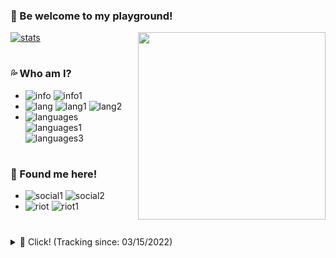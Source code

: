 ### 🐳 Be welcome to my playground!

<img align="right" src="https://i.imgur.com/j5QB6Z2.png" width="300" height="300" />

[![stats](https://github-readme-stats.vercel.app/api?username=controlado&show_icons=true&count_private=true&theme=blue&hide_border=false&custom_title=Check%20some%20stats!%20)](https://www.discord.gg/8DVKzDf9cZ)

#

### 💦 Who am I?
- ![info](https://img.shields.io/static/v1?logo=ReverbNation&label=&message=Yan%20Gabriel%20&labelColor=4f94ef&color=white&logoColor=white&style=flat)
![info1](https://img.shields.io/static/v1?logo=Google%20Maps&label=&message=Brazil&color=white&logoColor=white&style=flat&labelColor=4f94ef)
- ![lang](https://img.shields.io/static/v1?logo=Google%20Translate&label=&message=Idioms&color=white&logoColor=white&style=flat&labelColor=4f94ef)
![lang1](https://img.shields.io/static/v1?label=&message=Portuguese&color=white&logoColor=white&style=flat)
![lang2](https://img.shields.io/static/v1?label=&message=English&color=white&logoColor=white&style=flat)
- ![languages](https://img.shields.io/static/v1?logo=Python&label=&message=Python&color=white&logoColor=white&style=flat&labelColor=4f94ef)
![languages1](https://img.shields.io/static/v1?logo=Windows%20XP&label=&message=Windows&color=white&logoColor=white&style=flat&labelColor=4f94ef)
![languages3](https://img.shields.io/static/v1?logo=Visual%20Studio%20Code&label=&message=Visual%20Studio%20Code&color=white&logoColor=white&style=flat&labelColor=4f94ef)

#

### 🐬 Found me here!
- ![social1](https://img.shields.io/static/v1?logo=GitHub&link=https://github.com/controlado&label=&message=Balasclava&color=white&logoColor=white&style=flat&labelColor=4f94ef)
![social2](https://img.shields.io/static/v1?logo=Discord&link=http://discordapp.com/users/854886148455399436&label=&message=Balaclava%231912&color=white&logoColor=white&style=flat&labelColor=4f94ef)
- ![riot](https://img.shields.io/static/v1?logo=Quantcast&label=&message=What%20do%20I%20like%20to%20do?&color=white&logoColor=white&style=flat&labelColor=4f94ef)
![riot1](https://img.shields.io/static/v1?label=&message=Make%20some%20Discord%20Bots!&color=white&logoColor=white&style=flat)

#

</details>
<details>
  <summary>🌊 Click! (Tracking since: 03/15/2022) </summary>
  ㅤ
  
  [![wakatime](https://github-readme-stats.vercel.app/api/wakatime?username=89c5e1c8-9e67-43ef-bd0e-3ff9a4fde5e2)](https://wakatime.com/@89c5e1c8-9e67-43ef-bd0e-3ff9a4fde5e2)
  
  [![streak](http://github-readme-streak-stats.herokuapp.com?user=controlado&theme=github-dark-blue&date_format=n%2Fj%5B%2FY%5D&background=FFFFFF&stroke=4F94EF&currStreakLabel=4F94EF&currStreakNum=505963&sideNums=4F94EF&sideLabels=4F94EF&border=DDDBDB)](https://github.com/balasclava)
  
</details>
